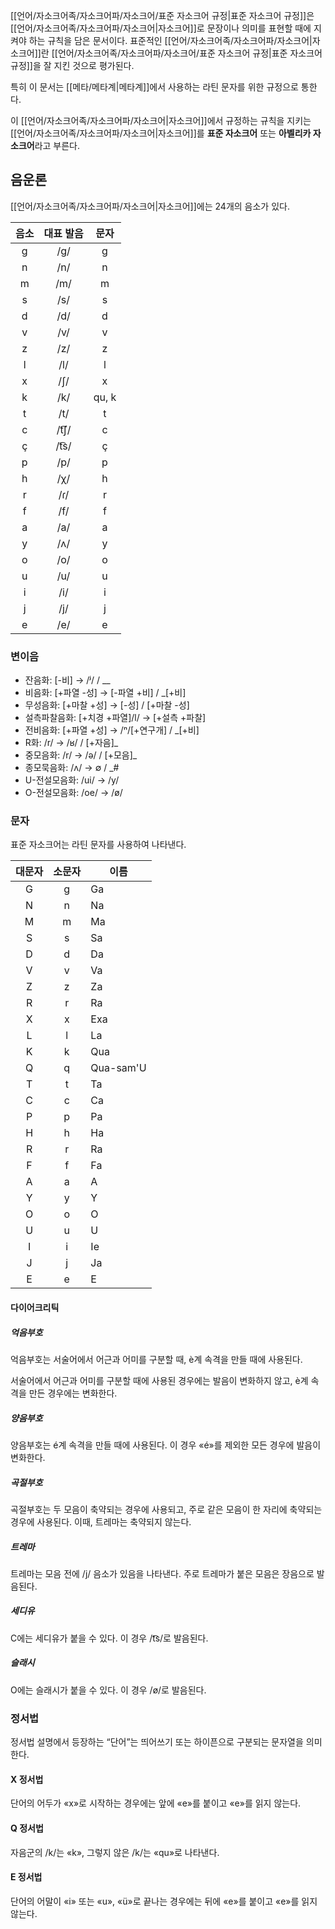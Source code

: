 [[언어/자소크어족/자소크어파/자소크어/표준 자소크어 규정|표준 자소크어 규정]]은 [[언어/자소크어족/자소크어파/자소크어|자소크어]]로 문장이나 의미를 표현할 때에 지켜야 하는 규칙을 담은 문서이다. 표준적인 [[언어/자소크어족/자소크어파/자소크어|자소크어]]란 [[언어/자소크어족/자소크어파/자소크어/표준 자소크어 규정|표준 자소크어 규정]]을 잘 지킨 것으로 평가된다.

특히 이 문서는 [[메타/메타계|메타계]]에서 사용하는 라틴 문자를 위한 규정으로 통한다.

이 [[언어/자소크어족/자소크어파/자소크어|자소크어]]에서 규정하는 규칙을 지키는 [[언어/자소크어족/자소크어파/자소크어|자소크어]]를 **표준 자소크어** 또는 **아벨리카 자소크어**라고 부른다.
## 음운론
[[언어/자소크어족/자소크어파/자소크어|자소크어]]에는 24개의 음소가 있다.

| 음소  | 대표 발음 |  문자   |
| :-: | :---: | :---: |
|  g  |  /g/  |   g   |
|  n  |  /n/  |   n   |
|  m  |  /m/  |   m   |
|  s  |  /s/  |   s   |
|  d  |  /d/  |   d   |
|  v  |  /v/  |   v   |
|  z  |  /z/  |   z   |
|  l  |  /l/  |   l   |
|  x  |  /ʃ/  |   x   |
|  k  |  /k/  | qu, k |
|  t  |  /t/  |   t   |
|  c  | /t͡ʃ/ |   c   |
|  ç  | /t͡s/ |   ç   |
|  p  |  /p/  |   p   |
|  h  |  /χ/  |   h   |
|  r  |  /ɾ/  |   r   |
|  f  |  /f/  |   f   |
|  a  |  /a/  |   a   |
|  y  |  /ʌ/  |   y   |
|  o  |  /o/  |   o   |
|  u  |  /u/  |   u   |
|  i  |  /i/  |   i   |
|  j  |  /j/  |   j   |
|  e  |  /e/  |   e   |

### 변이음
- 잔음화: \[-비] → /ʲ/ / \_\_
- 비음화: \[+파열 -성] → \[-파열 +비] / \_\[+비]
- 무성음화: \[+마찰 +성] → \[-성] / \[+마찰 -성]
- 설측파찰음화: \[+치경 +파열]/l/ → \[+설측 +파찰]
- 전비음화: \[+파열 +성] → /ⁿ/\[+연구개] / \_\[+비]
- R화: /r/ → /ʁ/ / \[+자음]\_
- 중모음화: /r/ → /ə/ / \[+모음]\_
- 종모묵음화: /ʌ/ → ∅ / \_#
- U-전설모음화: /ui/ → /y/
- O-전설모음화: /oe/ → /ø/
### 문자
표준 자소크어는 라틴 문자를 사용하여 나타낸다.

| 대문자 | 소문자 | 이름        |
| :-: | :-: | --------- |
|  G  |  g  | Ga        |
|  N  |  n  | Na        |
|  M  |  m  | Ma        |
|  S  |  s  | Sa        |
|  D  |  d  | Da        |
|  V  |  v  | Va        |
|  Z  |  z  | Za        |
|  R  |  r  | Ra        |
|  X  |  x  | Exa       |
|  L  |  l  | La        |
|  K  |  k  | Qua       |
|  Q  |  q  | Qua-sam'U |
|  T  |  t  | Ta        |
|  C  |  c  | Ca        |
|  P  |  p  | Pa        |
|  H  |  h  | Ha        |
|  R  |  r  | Ra        |
|  F  |  f  | Fa        |
|  A  |  a  | A         |
|  Y  |  y  | Y         |
|  O  |  o  | O         |
|  U  |  u  | U         |
|  I  |  i  | Ie        |
|  J  |  j  | Ja        |
|  E  |  e  | E         |

#### 다이어크리틱
##### 억음부호
억음부호는 서술어에서 어근과 어미를 구분할 때, è계 속격을 만들 때에 사용된다.

서술어에서 어근과 어미를 구분할 때에 사용된 경우에는 발음이 변화하지 않고, è계 속격을 만든 경우에는 변화한다.

##### 양음부호
양음부호는 é계 속격을 만들 때에 사용된다. 이 경우 «é»를 제외한 모든 경우에 발음이 변화한다.

##### 곡절부호
곡절부호는 두 모음이 축약되는 경우에 사용되고, 주로 같은 모음이 한 자리에 축약되는 경우에 사용된다. 이때, 트레마는 축약되지 않는다.

##### 트레마
트레마는 모음 전에 /j/ 음소가 있음을 나타낸다. 주로 트레마가 붙은 모음은 장음으로 발음된다.

##### 세디유
C에는 세디유가 붙을 수 있다. 이 경우 /t͡s/로 발음된다.

##### 슬래시
O에는 슬래시가 붙을 수 있다. 이 경우 /ø/로 발음된다.

### 정서법
정서법 설명에서 등장하는 “단어”는 띄어쓰기 또는 하이픈으로 구분되는 문자열을 의미한다.

#### X 정서법
단어의 어두가 «x»로 시작하는 경우에는 앞에 «e»를 붙이고 «e»를 읽지 않는다.

#### Q 정서법
자음군의 /k/는 «k», 그렇지 않은 /k/는 «qu»로 나타낸다.

#### E 정서법
단어의 어말이 «i» 또는 «u», «ü»로 끝나는 경우에는 뒤에 «e»를 붙이고 «e»를 읽지 않는다.